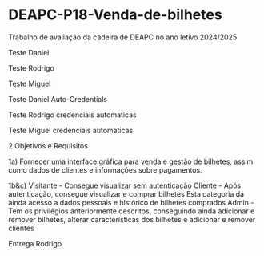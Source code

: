 # DEAPC-P18-Venda-de-bilhetes
Trabalho de avaliação da cadeira de DEAPC no ano letivo 2024/2025

Teste Daniel

Teste Rodrigo

Teste Miguel

Teste Daniel Auto-Credentials

Teste Rodrigo credenciais automaticas

Teste Miguel credenciais automaticas


2 Objetivos e Requisitos

1a)
 Fornecer uma interface gráfica para venda e gestão de bilhetes, assim como dados de clientes e informações sobre pagamentos.
 
1b&c)
 Visitante - Consegue visualizar sem autenticação
 Cliente - Após autenticação, consegue visualizar e comprar bilhetes
 Esta categoria dá ainda acesso a dados pessoais e histórico de bilhetes comprados
 Admin - Tem os privilégios anteriormente descritos, conseguindo ainda adicionar e remover bilhetes, alterar características dos bilhetes e adicionar e remover clientes

Entrega Rodrigo